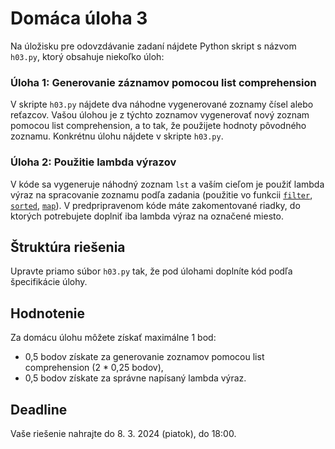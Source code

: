 # Domáca úloha 3
Na úložisku pre odovzdávanie zadaní nájdete Python skript s názvom `h03.py`, ktorý obsahuje niekoľko úloh:

### Úloha 1: Generovanie záznamov pomocou list comprehension
V skripte `h03.py` nájdete dva náhodne vygenerované zoznamy čísel alebo reťazcov. Vašou úlohou je z týchto zoznamov vygenerovať nový zoznam pomocou list comprehension, a to tak, že použijete hodnoty pôvodného zoznamu. Konkrétnu úlohu nájdete v skripte `h03.py`.

### Úloha 2: Použitie lambda výrazov
V kóde sa vygeneruje náhodný zoznam `lst` a vaším cieľom je použiť lambda výraz na spracovanie zoznamu podľa zadania (použitie vo funkcii [`filter`](https://docs.python.org/3/library/functions.html#filter), [`sorted`](https://docs.python.org/3/library/functions.html#sorted), [`map`](https://docs.python.org/3/library/functions.html#map)). V predpripravenom kóde máte zakomentované riadky, do ktorých potrebujete doplniť iba lambda výraz na označené miesto.

## Štruktúra riešenia
Upravte priamo súbor `h03.py` tak, že pod úlohami doplníte kód podľa špecifikácie úlohy.

## Hodnotenie
Za domácu úlohu môžete získať maximálne 1 bod:

* 0,5 bodov získate za generovanie zoznamov pomocou list comprehension (2 * 0,25 bodov),
* 0,5 bodov získate za správne napísaný lambda výraz.

## Deadline
Vaše riešenie nahrajte do 8. 3. 2024 (piatok), do 18:00.
